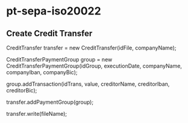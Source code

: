 pt-sepa-iso20022
================

## Create Credit Transfer

CreditTransfer transfer = new CreditTransfer(idFile, companyName);

CreditTransferPaymentGroup group = new CreditTransferPaymentGroup(idGroup, executionDate, companyName, companyIban, companyBic);

group.addTransaction(idTrans, value, creditorName, creditorIban, creditorBic);

transfer.addPaymentGroup(group);

transfer.write(fileName);

